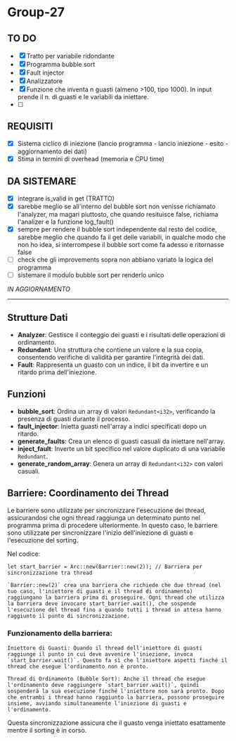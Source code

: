 # Group-27


## TO DO

- [x] Tratto per variabile ridondante
- [x] Programma bubble sort
- [x] Fault injector
- [x] Analizzatore
- [x] Funzione che inventa n guasti (almeno >100, tipo 1000). In input prende il n. di guasti e le variabili da iniettare.
- [ ]


## REQUISITI
- [x] Sistema ciclico di iniezione (lancio programma -  lancio iniezione - esito - aggiornamento dei dati)
- [x] Stima in termini di overhead (memoria e CPU time)

## DA SISTEMARE
- [x] integrare is_valid in get (TRATTO)
- [x] sarebbe meglio se all'interno del bubble sort non venisse richiamato l'analyzer, ma magari piuttosto, che quando resituisce false, richiama l'analizer e la funzione log_fault()
- [x] sempre per rendere il bubble sort independente dal resto del codice, sarebbe meglio che quando fa il get delle variabili, in qualche modo che non ho idea, si interrompese il bubble sort come fa adesso e ritornasse false 
- [ ] check che gli improvements sopra non abbiano variato la logica del programma
- [ ] sistemare il modulo bubble sort per renderlo unico

*IN AGGIORNAMENTO*

-----

## Strutture Dati

- **Analyzer**: Gestisce il conteggio dei guasti e i risultati delle operazioni di ordinamento.
- **Redundant<T>**: Una struttura che contiene un valore e la sua copia, consentendo verifiche di validità per garantire l'integrità dei dati.
- **Fault**: Rappresenta un guasto con un indice, il bit da invertire e un ritardo prima dell'iniezione.

## Funzioni

- **bubble_sort**: Ordina un array di valori `Redundant<i32>`, verificando la presenza di guasti durante il processo.
- **fault_injector**: Inietta guasti nell'array a indici specificati dopo un ritardo.
- **generate_faults**: Crea un elenco di guasti casuali da iniettare nell'array.
- **inject_fault**: Inverte un bit specifico nel valore duplicato di una variabile `Redundant`.
- **generate_random_array**: Genera un array di `Redundant<i32>` con valori casuali.


## Barriere: Coordinamento dei Thread

Le barriere sono utilizzate per sincronizzare l'esecuzione dei thread, assicurandosi che ogni thread raggiunga un determinato punto nel programma prima di procedere ulteriormente. In questo caso, le barriere sono utilizzate per sincronizzare l'inizio dell'iniezione di guasti e l'esecuzione del sorting.

Nel codice:

`let start_barrier = Arc::new(Barrier::new(2)); // Barriera per sincronizzazione tra thread`

    `Barrier::new(2)` crea una barriera che richiede che due thread (nel tuo caso, l'iniettore di guasti e il thread di ordinamento) raggiungano la barriera prima di proseguire. Ogni thread che utilizza la barriera deve invocare start_barrier.wait(), che sospende l'esecuzione del thread fino a quando tutti i thread in attesa hanno raggiunto il punto di sincronizzazione.

### Funzionamento della barriera:

    Iniettore di Guasti: Quando il thread dell'iniettore di guasti raggiunge il punto in cui deve avvenire l'iniezione, invoca `start_barrier.wait()`. Questo fa sì che l'iniettore aspetti finché il thread che esegue l'ordinamento non è pronto.

    Thread di Ordinamento (Bubble Sort): Anche il thread che esegue l'ordinamento deve raggiungere `start_barrier.wait()`, quindi sospenderà la sua esecuzione finché l'iniettore non sarà pronto. Dopo che entrambi i thread hanno raggiunto la barriera, possono proseguire insieme, avviando simultaneamente l'iniezione di guasti e l'ordinamento.

Questa sincronizzazione assicura che il guasto venga iniettato esattamente mentre il sorting è in corso.